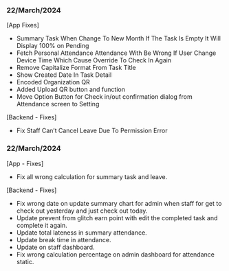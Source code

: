 ### 22/March/2024

[App Fixes]

- Summary Task When Change To New Month If The Task Is Empty It Will Display 100% on Pending
- Fetch Personal Attendance Attendance With Be Wrong If User Change Device Time Which Cause Override To Check In Again
- Remove Capitalize Format From Task Title
- Show Created Date In Task Detail
- Encoded Organization QR
- Added Upload QR button and function
- Move Option Button for Check in/out confirmation dialog from Attendance screen to Setting

[Backend - Fixes]

- Fix Staff Can’t Cancel Leave Due To Permission Error


### 22/March/2024

[App - Fixes]

- Fix all wrong calculation for summary task and leave.

[Backend - Fixes]

- Fix wrong date on update summary chart for admin when staff for get to check out yesterday and just check out today.
- Update prevent from glitch earn point with edit the completed task and complete it again.
- Update total lateness in summary attendance.
- Update break time in attendance.
- Update on staff dashboard.
- Fix wrong calculation percentage on admin dashboard for attendance static.
